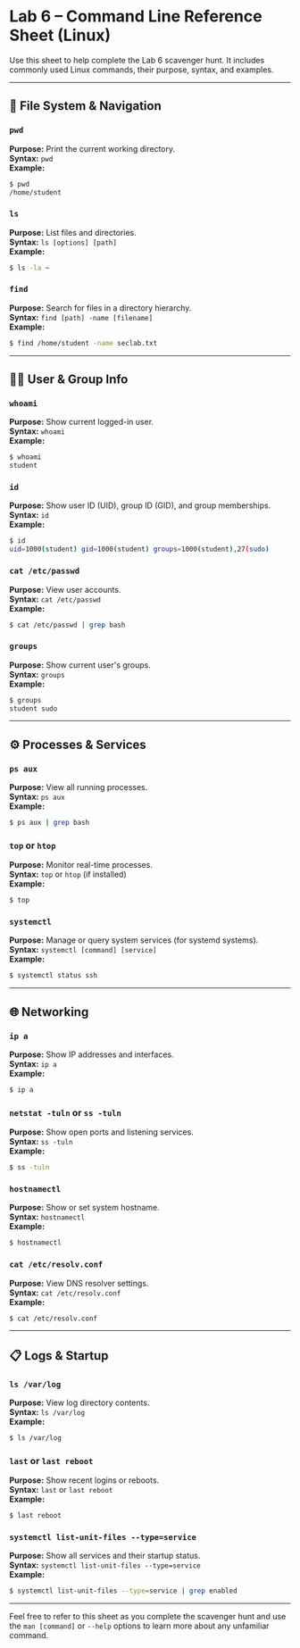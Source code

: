 # Lab 6 – Command Line Reference Sheet (Linux)

Use this sheet to help complete the Lab 6 scavenger hunt. It includes commonly used Linux commands, their purpose, syntax, and examples.

---

## 📁 File System & Navigation

### `pwd`
**Purpose:** Print the current working directory.  
**Syntax:** `pwd`  
**Example:**
```bash
$ pwd
/home/student
```

### `ls`
**Purpose:** List files and directories.  
**Syntax:** `ls [options] [path]`  
**Example:**
```bash
$ ls -la ~
```

### `find`
**Purpose:** Search for files in a directory hierarchy.  
**Syntax:** `find [path] -name [filename]`  
**Example:**
```bash
$ find /home/student -name seclab.txt
```

---

## 👷‍♂️ User & Group Info

### `whoami`
**Purpose:** Show current logged-in user.  
**Syntax:** `whoami`  
**Example:**
```bash
$ whoami
student
```

### `id`
**Purpose:** Show user ID (UID), group ID (GID), and group memberships.  
**Syntax:** `id`  
**Example:**
```bash
$ id
uid=1000(student) gid=1000(student) groups=1000(student),27(sudo)
```

### `cat /etc/passwd`
**Purpose:** View user accounts.  
**Syntax:** `cat /etc/passwd`  
**Example:**
```bash
$ cat /etc/passwd | grep bash
```

### `groups`
**Purpose:** Show current user's groups.  
**Syntax:** `groups`  
**Example:**
```bash
$ groups
student sudo
```

---

## ⚙️ Processes & Services

### `ps aux`
**Purpose:** View all running processes.  
**Syntax:** `ps aux`  
**Example:**
```bash
$ ps aux | grep bash
```

### `top` or `htop`
**Purpose:** Monitor real-time processes.  
**Syntax:** `top` or `htop` (if installed)  
**Example:**
```bash
$ top
```

### `systemctl`
**Purpose:** Manage or query system services (for systemd systems).  
**Syntax:** `systemctl [command] [service]`  
**Example:**
```bash
$ systemctl status ssh
```

---

## 🌐 Networking

### `ip a`
**Purpose:** Show IP addresses and interfaces.  
**Syntax:** `ip a`  
**Example:**
```bash
$ ip a
```

### `netstat -tuln` or `ss -tuln`
**Purpose:** Show open ports and listening services.  
**Syntax:** `ss -tuln`  
**Example:**
```bash
$ ss -tuln
```

### `hostnamectl`
**Purpose:** Show or set system hostname.  
**Syntax:** `hostnamectl`  
**Example:**
```bash
$ hostnamectl
```

### `cat /etc/resolv.conf`
**Purpose:** View DNS resolver settings.  
**Syntax:** `cat /etc/resolv.conf`  
**Example:**
```bash
$ cat /etc/resolv.conf
```

---

## 📋 Logs & Startup

### `ls /var/log`
**Purpose:** View log directory contents.  
**Syntax:** `ls /var/log`  
**Example:**
```bash
$ ls /var/log
```

### `last` or `last reboot`
**Purpose:** Show recent logins or reboots.  
**Syntax:** `last` or `last reboot`  
**Example:**
```bash
$ last reboot
```

### `systemctl list-unit-files --type=service`
**Purpose:** Show all services and their startup status.  
**Syntax:** `systemctl list-unit-files --type=service`  
**Example:**
```bash
$ systemctl list-unit-files --type=service | grep enabled
```

---

Feel free to refer to this sheet as you complete the scavenger hunt and use the `man [command]` or `--help` options to learn more about any unfamiliar command.